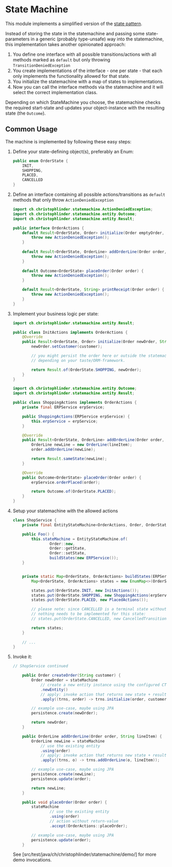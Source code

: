 # State Machine

This module implements a simplified version of the [state pattern](https://en.wikipedia.org/wiki/State_pattern).

Instead of storing the state in the statemachine and passing some state-parameters in a generic (probably type-unsafe) way into the statemachine, this implementation takes another opinionated approach:

1. You define one interface with all possible transitions/actions with all methods marked as `default` but only throwing `TransitionDeniedException`
2. You create implementations of the interface - one per state - that each only implements the functionality allowed for that state.
3. You initialize the statemachine with a map of states to implementations.
4. Now you can call the interface methods via the statemachine and it will select the correct implementation class.

Depending on which StateMachine you choose, the statemachine checks the required start-state and updates your object-instance with the resulting state (the `Outcome`).



## Common Usage

The machine is implemented by following these easy steps:

1. Define your state-defining object(s), preferably an Enum:

   ```java
   public enum OrderState {
       INIT,
       SHOPPING,
       PLACED,
       CANCELLED
   }
   ```

   

2. Define an interface containing all possible actions/transitions as `default` methods that only throw `ActionDeniedException`

    ```java
    import ch.christophlinder.statemachine.ActionDeniedException;
    import ch.christophlinder.statemachine.entity.Outcome;
    import ch.christophlinder.statemachine.entity.Result;
    
    public interface OrderActions {
        default Result<OrderState, Order> initialize(Order emptyOrder, String customer) {
            throw new ActionDeniedException();
        }
        
        default Result<OrderState, OrderLine> addOrderLine(Order order, String lineItem) {
            throw new ActionDeniedException();
        }
        
        default Outcome<OrderState> placeOrder(Order order) {
            throw new ActionDeniedException();
        }
    
        default Result<OrderState, String> printReceipt(Order order) {
            throw new ActionDeniedException();
        }
    }
    ```

3. Implement your business logic per state:

    ```java
    import ch.christophlinder.statemachine.entity.Result;
    
    public class InitActions implements OrderActions {
        @Override
        public Result<OrderState, Order> initialize(Order newOrder, String customer) {
            newOrder.setCustomer(customer);
    
            // you might persist the order here or outside the statemachine
            // depending on your taste/ORM-framework.
    
            return Result.of(OrderState.SHOPPING, newOrder);
        }
    }
    ```
    
    ```java
    import ch.christophlinder.statemachine.entity.Outcome;
    import ch.christophlinder.statemachine.entity.Result;
    
    public class ShoppingActions implements OrderActions {
        private final ERPService erpService;
    
        public ShoppingActions(ERPService erpService) {
            this.erpService = erpService;
        }
    
        @Override
        public Result<OrderState, OrderLine> addOrderLine(Order order, String lineItem) {
            OrderLine newLine = new OrderLine(lineItem);
            order.addOrderLine(newLine);
    
            return Result.sameState(newLine);
        }
    
        @Override
        public Outcome<OrderState> placeOrder(Order order) {
            erpService.orderPlaced(order);
    
            return Outcome.of(OrderState.PLACED);
        }
    }
    ```
    
4. Setup your statemachine with the allowed actions

    ```java
    class ShopService {
        private final EntityStateMachine<OrderActions, Order, OrderState> stateMachine;
    
        public Foo() {
            this.stateMachine = EntityStateMachine.of(
    				Order::new,
    				Order::getState,
    				Order::setState,
    				buildStates(new ERPService());
        }
    
    
    	private static Map<OrderState, OrderActions> buildStates(ERPService erpService) {
    		Map<OrderState, OrderActions> states = new EnumMap<>(OrderState.class);
    
    		states.put(OrderState.INIT, new InitActions());
    		states.put(OrderState.SHOPPING, new ShoppingActions(erpService));
    		states.put(OrderState.PLACED, new PlacedActions());
    
    		// please note: since CANCELLED is a terminal state without any actions,
    		// nothing needs to be implemented for this state:
    		// states.put(OrderState.CANCELLED, new CancelledTransitions());
    
    		return states;
    	}
        
        // ...
    }
    ```

5. Invoke it:

    ```java
    // ShopService continued
    
        public Order createOrder(String customer) {
            Order newOrder = stateMachine
                // create a new entity instance using the configured CTOR
                .newEntity()
    			// apply: invoke action that returns new state + result (the "Result")
                .apply((trns, order) -> trns.initialize(order, customer));
    
            // example use-case, maybe using JPA
            persistence.create(newOrder);
    
            return newOrder;
        }
    
        public OrderLine addOrderLine(Order order, String lineItem) {
            OrderLine newLine = stateMachine
                // use the existing entity
                .using(order)
    			// apply: invoke action that returns new state + result (the "Result")
                .apply((trns, o) -> trns.addOrderLine(o, lineItem));
    
            // example use-case, maybe using JPA
            persistence.create(newLine);
            persistence.update(order);
    
            return newLine;
        }
    
    	public void placeOrder(Order order) {
    		stateMachine
                	// use the existing entity
    				.using(order)
                	// action without return-value
    				.accept(OrderActions::placeOrder);
    
    		// example use-case, maybe using JPA
    		persistence.update(order);
    	}
    ```

    See [src/test/java/ch/christophlinder/statemachine/demo/] for more demo invocations.








​    

